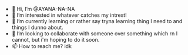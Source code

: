 - 👋 Hi, I’m @AYANA-NA-NA
- 👀 I’m interested in whatever catches my intrest!
- 🌱 I’m currently learning or rather say tryna learning thing I need to and things I dunno about.
- 💞️ I’m looking to collaborate with someone over something which rn I cannot, but i'm hoping to do it soon.
- 📫 How to reach me? idk

<!---
AYANA-NA-NA/AYANA-NA-NA is a ✨ not so special ✨ repository because its `README.md` (this file) appears on your GitHub profile.
You can click the Preview link to take a look at your changes.
--->
